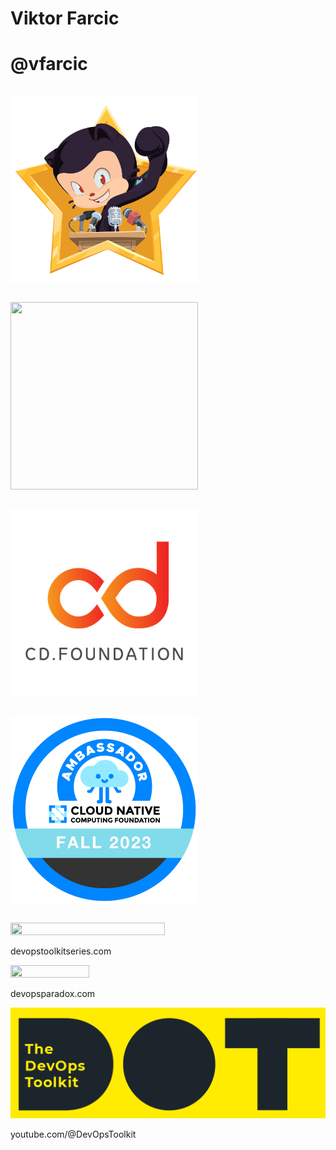 <!-- .slide: data-background="../img/viktor.jpg"  data-background-size="cover" -->
# Viktor Farcic


<!-- .slide: data-background="../img/products/upbound.png" data-background-size="contain" -->


<!-- .slide: data-background="../img/products/twitter.png" data-background-size="contain" -->
# @vfarcic


<!-- .slide: class="center" -->

<p style="display:inline-block"><img src="../img/github-star.png" style="width:300px;height:300px;"></p> <!-- .element: class="fragment" -->

<p style="display:inline-block"><img src="../img/gde.png" style="width:300px;height:300px;"></p>

<p style="display:inline-block"><img src="../img/products/cdf.png" style="width:300px;height:300px;"></p> <!-- .element: class="fragment" -->

<p style="display:inline-block"><img src="../img/products/cncf-ambassador.png" style="width:300px;height:300px;"></p> <!-- .element: class="fragment" -->


<a href="https://www.devopstoolkitseries.com"><img src="../img/devops-toolkit-series.png" style="width: 70%; height: 70%;"></a>

devopstoolkitseries.com


<a href="https://www.devopsparadox.com"><img src="../img/products/devops-paradox.jpg" style="width: 50%; height: 60%;"></a>

devopsparadox.com


[![DevOps Toolkit YouTube](../img/dot.png)](https://www.youtube.com/c/devopstoolkit)

youtube.com/@DevOpsToolkit
